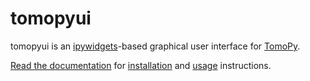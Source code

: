 # tomopyui

<!-- [![License](https://img.shields.io/pypi/l/tomopyui.svg?color=green)](https://github.com/samwelborn/tomopyui/LICENSE)
[![PyPI](https://img.shields.io/pypi/v/tomopyui.svg?color=green)](https://pypi.org/project/tomopyui)
[![Python Version](https://img.shields.io/pypi/pyversions/tomopyui.svg?color=green)](https://python.org)
[![CI](https://github.com/samwelborn/tomopyui/actions/workflows/ci/badge.svg)](https://github.com/samwelborn/tomopyui/actions)
[![codecov](https://codecov.io/gh/samwelborn/tomopyui/branch/master/graph/badge.svg)](https://codecov.io/gh/samwelborn/tomopyui) -->

tomopyui is an [ipywidgets](https://ipywidgets.readthedocs.io/en/latest/)-based graphical user interface for [TomoPy](https://tomopy.readthedocs.io/en/latest/).

[Read the documentation](https://tomopyui.readthedocs.io/en/latest/) for [installation](https://tomopyui.readthedocs.io/en/latest/install.html) and [usage](https://tomopyui.readthedocs.io/en/latest/examples.html) instructions.